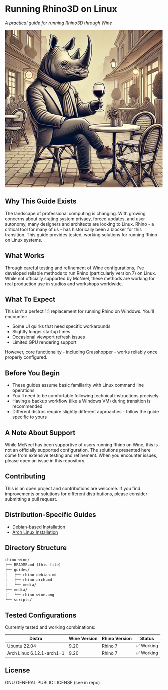 # Running Rhino3D on Linux
*A practical guide for running Rhino3D through Wine*

![A whimsical rhino enjoying wine](media/rhino-wine.png)

## Why This Guide Exists
The landscape of professional computing is changing. With growing concerns about operating system privacy, forced updates, and user autonomy, many designers and architects are looking to Linux. Rhino - a critical tool for many of us - has historically been a blocker for this transition. This guide provides tested, working solutions for running Rhino on Linux systems.

## What Works
Through careful testing and refinement of Wine configurations, I've developed reliable methods to run Rhino (particularly version 7) on Linux. While not officially supported by McNeel, these methods are working for real production use in studios and workshops worldwide.

## What To Expect
This isn't a perfect 1:1 replacement for running Rhino on Windows. You'll encounter:
- Some UI quirks that need specific workarounds
- Slightly longer startup times
- Occasional viewport refresh issues
- Limited GPU rendering support

However, core functionality - including Grasshopper - works reliably once properly configured.

## Before You Begin
- These guides assume basic familiarity with Linux command line operations
- You'll need to be comfortable following technical instructions precisely
- Having a backup workflow (like a Windows VM) during transition is recommended
- Different distros require slightly different approaches - follow the guide specific to yours

## A Note About Support
While McNeel has been supportive of users running Rhino on Wine, this is not an officially supported configuration. The solutions presented here come from extensive testing and refinement. When you encounter issues, please open an issue in this repository.

## Contributing
This is an open project and contributions are welcome. If you find improvements or solutions for different distributions, please consider submitting a pull request.

## Distribution-Specific Guides
- [Debian-based Installation](guides/rhino-debian.md)
- [Arch Linux Installation](guides/rhino-arch.md)

## Directory Structure
```
rhino-wine/
├── README.md (this file)
├── guides/
│   ├── rhino-debian.md
│   ├── rhino-arch.md
│   └── media/
├── media/
│   └── rhino-wine.png
└── scripts/
```

## Tested Configurations
Currently tested and working combinations:

| Distro | Wine Version | Rhino Version | Status |
|--------|--------------|---------------|---------|
| Ubuntu 22.04 | 9.20 | Rhino 7 | ✅ Working |
| Arch Linux 6.12.1-arch1-1 | 9.20 | Rhino 7 | ✅ Working |

## License
GNU GENERAL PUBLIC LICENSE (see in repo)
